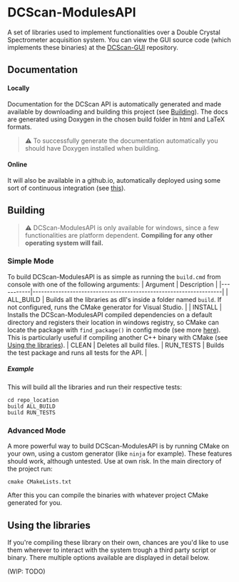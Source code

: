 # DCScan-ModulesAPI
A  set of libraries used to implement functionalities over a Double Crystal Spectrometer acquisition system.
You can view the GUI source code (which implements these binaries) at the [DCScan-GUI](http://github.com/lPrimemaster/DCScan-GUI) repository.


## Documentation
#### Locally
Documentation for the DCScan API is automatically generated and made available by downloading and building this project (see [Building](#building)). The docs are generated using Doxygen in the chosen build folder in html and LaTeX formats.
> :warning: To successfully generate the documentation automatically you should have Doxygen installed when building.
#### Online
It will also be available in a github.io, automatically deployed using some sort of continuous integration (see [this](https://gist.github.com/vidavidorra/548ffbcdae99d752da02)).

## Building

> :warning: DCScan-ModulesAPI is only available for windows, since a few functionalities are platform dependent. **Compiling for any other operating system will fail.**

### Simple Mode
To build DCScan-ModulesAPI is as simple as running the `build.cmd` from console with one of the following arguments:
| Argument  |                            Description                           |
|-----------|------------------------------------------------------------------|
| ALL_BUILD | Builds all the libraries as dll's inside a folder named `build`. If not configured, runs the CMake generator for Visual Studio. |
| INSTALL   | Installs the DCScan-ModulesAPI compiled dependencies on a default directory and registers their location in windows registry, so CMake can locate the package with `find_package()` in config mode (see more [here](https://cmake.org/cmake/help/latest/command/find_package.html)). This is particularly useful if compiling another C++ binary with CMake (see [Using the libraries](#using-the-libraries)).
| CLEAN     | Deletes all build files.
| RUN_TESTS | Builds the test package and runs all tests for the API.          |

##### Example
This will build all the libraries and run their respective tests:
```shell
cd repo_location
build ALL_BUILD
build RUN_TESTS
```
### Advanced Mode
A more powerful way to build DCScan-ModulesAPI is by running CMake on your own, using a custom generator (like `ninja` for example). These features should work, although untested. Use at own risk.
In the main directory of the project run:
```shell
cmake CMakeLists.txt
```
After this you can compile the binaries with whatever project CMake generated for you.

## Using the libraries
If you're compiling these library on their own, chances are you'd like to use them wherever to interact with the system trough a third party script or binary. There multiple options available are displayed in detail below.

(WIP: TODO)
